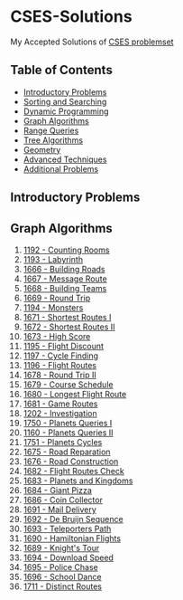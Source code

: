 
# CSES-Solutions
My Accepted Solutions of [CSES problemset](https://cses.fi/problemset/list/)


## Table of Contents

 - [Introductory Problems](https://github.com/HimanshuShekhar18/CSES-Solutions/tree/main#introductory-problem)
 - [Sorting and Searching]()
 - [Dynamic Programming]()
 - [Graph Algorithms]()
 - [Range Queries]()
 - [Tree Algorithms]()
 - [Geometry]()
 - [Advanced Techniques]()
 - [Additional Problems]()

## Introductory Problems


## Graph Algorithms

1. [1192 - Counting Rooms]()
2. [1193 - Labyrinth]()
3. [1666 - Building Roads]()
4. [1667 - Message Route]()
5. [1668 - Building Teams]()
6. [1669 - Round Trip](https://github.com/HimanshuShekhar18/CSES-Solutions/blob/main/GRAPH/RoundTrip.cpp)
7. [1194 - Monsters]()
8. [1671 - Shortest Routes I]()
9. [1672 - Shortest Routes II]()
10. [1673 - High Score]()
11. [1195 - Flight Discount]()
12. [1197 - Cycle Finding]()
13. [1196 - Flight Routes]()
14. [1678 - Round Trip II]()
15. [1679 - Course Schedule]()
16. [1680 - Longest Flight Route]()
17. [1681 - Game Routes]()
18. [1202 - Investigation]()
19. [1750 - Planets Queries I]()
20. [1160 - Planets Queries II]()
21. [1751 - Planets Cycles]()
22. [1675 - Road Reparation]()
23. [1676 - Road Construction]()
24. [1682 - Flight Routes Check]()
25. [1683 - Planets and Kingdoms]()
26. [1684 - Giant Pizza]()
26. [1686 - Coin Collector]()
26. [1691 - Mail Delivery]()
26. [1692 - De Bruijn Sequence]()
26. [1693 - Teleporters Path]()
26. [1690 - Hamiltonian Flights]()
26. [1689 - Knight's Tour]()
26. [1694 - Download Speed]()
26. [1695 - Police Chase]()
26. [1696 - School Dance]()
26. [1711 - Distinct Routes]()


